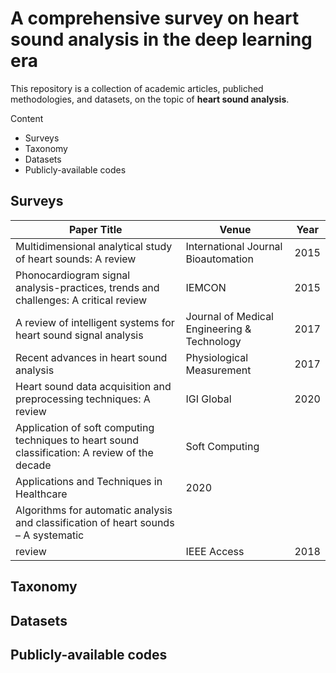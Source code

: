# A comprehensive survey on heart sound analysis in the deep learning era

This repository is a collection of academic articles, publiched methodologies, and datasets, on the topic of **heart sound analysis**.

Content
- Surveys
- Taxonomy
- Datasets
- Publicly-available codes

## Surveys
| Paper Title | Venue | Year |
|----------|----------|----------|
|Multidimensional analytical study of heart sounds: A review|International Journal Bioautomation|2015|
|Phonocardiogram signal analysis-practices, trends and challenges: A critical review | IEMCON|2015 |
|A review of intelligent systems for heart sound signal analysis |Journal of Medical Engineering & Technology |2017 |
|Recent advances in heart sound analysis |Physiological Measurement |2017 |
|Heart sound data acquisition and preprocessing techniques: A review |IGI Global |2020 |
|Application of soft computing techniques to heart sound classification: A review of the decade |Soft Computing
Applications and Techniques in Healthcare |2020 |
|Algorithms for automatic analysis and classification of heart sounds – A systematic
review |IEEE Access |2018 |


## Taxonomy

## Datasets

## Publicly-available codes


